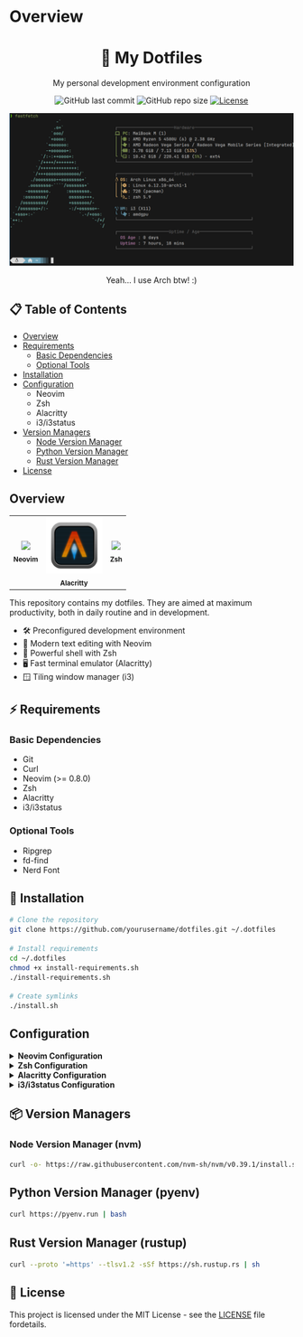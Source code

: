 # Overview
<div align="center">
  <h1>🚀 My Dotfiles</h1>
  <p>My personal development environment configuration</p>
  
  ![GitHub last commit](https://img.shields.io/github/last-commit/Binequation/.dotfiles)
  ![GitHub repo size](https://img.shields.io/github/repo-size/Binequation/.dotfiles)
  [![License](https://img.shields.io/badge/License-MIT-blue.svg)](LICENSE)
</div>

<div align="center">
  <img src="screenshots/my-setup.png" alt="Desktop Screenshot" width="800">
  <p>Yeah... I use Arch btw! :)<p>
</div>

## 📋 Table of Contents
- [Overview](https://github.com/Binequation/.dotfiles?tab=readme-ov-file#overview-1)
- [Requirements](https://github.com/Binequation/.dotfiles?tab=readme-ov-file#-requirements)
  - [Basic Dependencies](https://github.com/Binequation/.dotfiles?tab=readme-ov-file#basic-dependencies)
  - [Optional Tools](https://github.com/Binequation/.dotfiles?tab=readme-ov-file#optional-tools)
- [Installation](https://github.com/Binequation/.dotfiles?tab=readme-ov-file#-installation)
- [Configuration](#configuration)
  - Neovim
  - Zsh
  - Alacritty
  - i3/i3status
- [Version Managers](https://github.com/Binequation/.dotfiles?tab=readme-ov-file#-version-managers)
  - [Node Version Manager](https://github.com/Binequation/.dotfiles?tab=readme-ov-file#node-version-manager-nvm)
  - [Python Version Manager](https://github.com/Binequation/.dotfiles?tab=readme-ov-file#python-version-manager-pyenv)
  - [Rust Version Manager](https://github.com/Binequation/.dotfiles?tab=readme-ov-file#rust-version-manager-rustup)
- [License](https://github.com/Binequation/.dotfiles?tab=readme-ov-file#-license)

## Overview
<div align="center">
  <table>
    <tr>
      <td align="center">
        <img src="https://raw.githubusercontent.com/neovim/neovim.github.io/master/logos/neovim-logo.png" width="100"><br>
        <sub><b>Neovim</b></sub>
      </td>
      <td align="center">
        <img src="https://raw.githubusercontent.com/alacritty/alacritty/master/extra/logo/compat/alacritty-term%2Bscanlines.png" width="100"><br>
        <sub><b>Alacritty</b></sub>
      </td>
      <td align="center">
        <img src="https://encrypted-tbn0.gstatic.com/images?q=tbn:ANd9GcT6cTyraxbgvYP2PKvI_FLGmLHmc3tfgXNPPw&s" width="100"><br>
        <sub><b>Zsh</b></sub>
      </td>
    </tr>
  </table>
</div>

This repository contains my dotfiles. They are aimed at maximum productivity, both in daily routine and in development.
- 🛠 Preconfigured development environment
- 📝 Modern text editing with Neovim
- 🔨 Powerful shell with Zsh
- 🖥 Fast terminal emulator (Alacritty)
- 🪟 Tiling window manager (i3)

## ⚡ Requirements

### Basic Dependencies
- Git
- Curl
- Neovim (>= 0.8.0)
- Zsh
- Alacritty
- i3/i3status

### Optional Tools
- Ripgrep
- fd-find
- Nerd Font

## 🔧 Installation
```bash
# Clone the repository
git clone https://github.com/yourusername/dotfiles.git ~/.dotfiles

# Install requirements
cd ~/.dotfiles
chmod +x install-requirements.sh
./install-requirements.sh

# Create symlinks
./install.sh
```
## Configuration
<details>
<summary><b>Neovim Configuration</b></summary>

* **Plugins:**
    * they will be added later
* **Keybindings:**
    * they're updating rn

* **Theme:**
     * will be added later

* **Other Settings:**  (e.g., autocompletion, linting)
    * will be added later

</details>
<details>
<summary><b>Zsh Configuration</b></summary>

* **Plugins:**
    * [zsh-autosuggestions](https://github.com/zsh-users/zsh-autosuggestions) - Command suggestions
    * [zsh-syntax-highlighting](https://github.com/zsh-users/zsh-syntax-highlighting) - Syntax highlighting

* **Aliases to boost productivity (git aliases is default):**
  * `alias zconf="nvim ~/.zshrc"`  - Fast access to config file
  * `alias zupd="source ~/.zshrc"` - Fast config info update
  * `alias ARCH_UPD="sudo pacman -Syu --noconfirm"` - Full system update
  * `alias PKGS_UPD="yay -Syu --noconfirm"` - Full packages update
  * `alias cls="tput reset"` - Full terminal clearing

* **Theme:**
    * Powerlevel10k

</details>

<details>
<summary><b>Alacritty Configuration</b></summary>

* **Theme:**
    * Default (on rn actually)

* **Font:**
    * JetBrains Mono Nerd Font

* **Keybindings:** 
    * Default (on rn actually)
</details>

<details>
<summary><b>i3/i3status Configuration</b></summary>

* **Workspaces:**
    * 1: Code
    * 2: Terminal
    * 3: Web Browser

* **Keybindings:** (if customized)
    * Will be added later (screensaver, dim screen, volume control)

* **i3status config:**
    * Wifi and Ethernet has a Wifi glyph shows quality and frequency
    * Date and time with special glyphs
    * Volume control
    * Other was smol configured :)

</details>

## 📦 Version Managers

### Node Version Manager (nvm)

```bash
curl -o- https://raw.githubusercontent.com/nvm-sh/nvm/v0.39.1/install.sh | bash
```

## Python Version Manager (pyenv)
```bash
curl https://pyenv.run | bash
```

## Rust Version Manager (rustup)
```bash
curl --proto '=https' --tlsv1.2 -sSf https://sh.rustup.rs | sh
```

## 📄 License

This project is licensed under the MIT License - see the [LICENSE](LICENSE) file fordetails.

